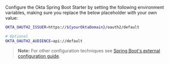 Configure the Okta Spring Boot Starter by setting the following environment variables, making sure you replace the below placeholder with your own value:

```bash
OKTA_OAUTH2_ISSUER=https://${yourOktaDomain}/oauth2/default

# Optional
OKTA_OAUTH2_AUDIENCE=api://default
```

> **Note:** For other configuration techniques see [Spring Boot's external configuration guide](https://docs.spring.io/spring-boot/docs/current/reference/html/boot-features-external-config.html).
